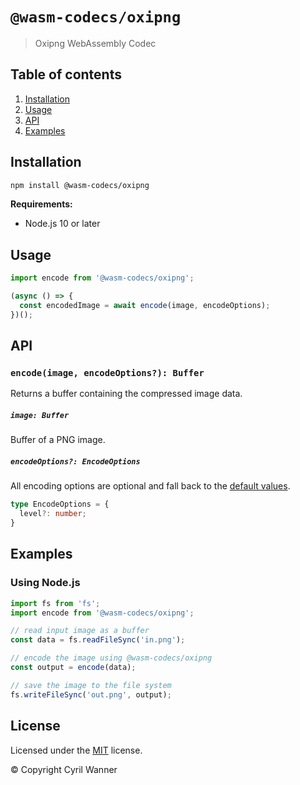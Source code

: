 # `@wasm-codecs/oxipng`

> Oxipng WebAssembly Codec

## Table of contents

1. [Installation](#installation)
1. [Usage](#usage)
1. [API](#api)
1. [Examples](#examples)

## Installation

```bash
npm install @wasm-codecs/oxipng
```

**Requirements:**
- Node.js 10 or later

## Usage

```typescript
import encode from '@wasm-codecs/oxipng';

(async () => {
  const encodedImage = await encode(image, encodeOptions);
})();
```

## API

### `encode(image, encodeOptions?): Buffer`

Returns a buffer containing the compressed image data.

##### `image: Buffer`

Buffer of a PNG image.

##### `encodeOptions?: EncodeOptions`

All encoding options are optional and fall back to the [default values](https://github.com/cyrilwanner/wasm-codecs/blob/master/packages/oxipng/src/options.ts#L3-L5).

```typescript
type EncodeOptions = {
  level?: number;
}
```

## Examples

### Using Node.js

```typescript
import fs from 'fs';
import encode from '@wasm-codecs/oxipng';

// read input image as a buffer
const data = fs.readFileSync('in.png');

// encode the image using @wasm-codecs/oxipng
const output = encode(data);

// save the image to the file system
fs.writeFileSync('out.png', output);
```

## License

Licensed under the [MIT](https://github.com/cyrilwanner/wasm-codecs/blob/master/LICENSE) license.

© Copyright Cyril Wanner
